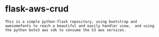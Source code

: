 # flask-aws-crud
``
This is a simple python-flask repository, using bootstrap and awesomefonts to reach a beautiful and easily handler view, 
and using the python boto3 aws sdk to consume the S3 aws services.
`` 
